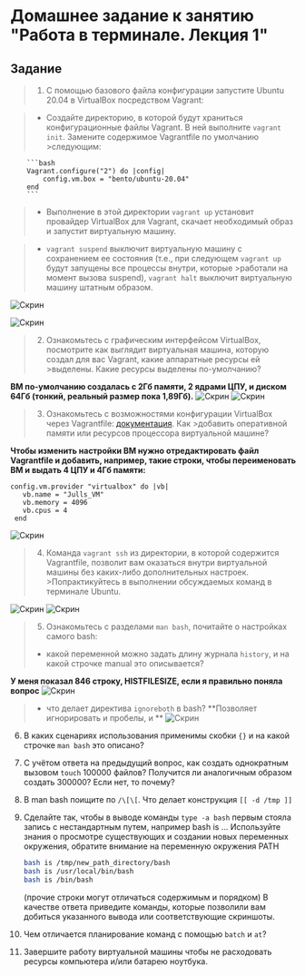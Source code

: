 # Домашнее задание к занятию "Работа в терминале. Лекция 1"


## Задание

>1. С помощью базового файла конфигурации запустите Ubuntu 20.04 в VirtualBox посредством Vagrant:

>	* Создайте директорию, в которой будут храниться конфигурационные файлы Vagrant. В ней выполните `vagrant init`. Замените содержимое Vagrantfile по умолчанию >следующим:

		```bash
		Vagrant.configure("2") do |config|
			config.vm.box = "bento/ubuntu-20.04"
		end
		```

>	* Выполнение в этой директории `vagrant up` установит провайдер VirtualBox для Vagrant, скачает необходимый образ и запустит виртуальную машину.

>	* `vagrant suspend` выключит виртуальную машину с сохранением ее состояния (т.е., при следующем `vagrant up` будут запущены все процессы внутри, которые >работали на момент вызова suspend), `vagrant halt` выключит виртуальную машину штатным образом.

![Скрин](https://github.com/Jlljully/devops_netology2/blob/main/Screenshot_8.png "Suspended")

![Скрин](https://github.com/Jlljully/devops_netology2/blob/main/Screenshot_9.png "Suspended")

>2. Ознакомьтесь с графическим интерфейсом VirtualBox, посмотрите как выглядит виртуальная машина, которую создал для вас Vagrant, какие аппаратные ресурсы ей >выделены. Какие ресурсы выделены по-умолчанию?

**ВМ по-умолчанию создалась с 2Гб памяти, 2 ядрами ЦПУ, и диском 64Гб (тонкий, реальный размер пока 1,89Гб).**
![Скрин](https://github.com/Jlljully/devops_netology2/blob/main/Screenshot_10.png "Ресурсы")
![Скрин](https://github.com/Jlljully/devops_netology2/blob/main/Screenshot_14.png "Ресурсы")

>3. Ознакомьтесь с возможностями конфигурации VirtualBox через Vagrantfile: [документация](https://www.vagrantup.com/docs/providers/virtualbox/configuration.html). Как >добавить оперативной памяти или ресурсов процессора виртуальной машине?

**Чтобы изменить настройки ВМ нужно отредактировать файл Vagrantfile и добавить, например, такие строки, чтобы переименовать ВМ и выдать 4 ЦПУ и 4Гб памяти:**

 ``` 
 config.vm.provider "virtualbox" do |vb|
    vb.name = "Julls_VM"
    vb.memory = 4096
    vb.cpus = 4
  end
  ```

![Скрин](https://github.com/Jlljully/devops_netology2/blob/main/Screenshot_11.png "Конфиг")

>4. Команда `vagrant ssh` из директории, в которой содержится Vagrantfile, позволит вам оказаться внутри виртуальной машины без каких-либо дополнительных настроек. >Попрактикуйтесь в выполнении обсуждаемых команд в терминале Ubuntu.

![Скрин](https://github.com/Jlljully/devops_netology2/blob/main/Screenshot_12.png "Команды")
![Скрин](https://github.com/Jlljully/devops_netology2/blob/main/Screenshot_13.png "Команды")

>5. Ознакомьтесь с разделами `man bash`, почитайте о настройках самого bash:
 >   * какой переменной можно задать длину журнала `history`, и на какой строчке manual это описывается?

**У меня показал 846 строку, HISTFILESIZE, если я правильно поняла вопрос**
![Скрин](https://github.com/Jlljully/devops_netology2/blob/main/Screenshot_15.png "Переменные")

 >   * что делает директива `ignoreboth` в bash?
**Позволяет игнорировать и пробелы, и **
![Скрин](https://github.com/Jlljully/devops_netology2/blob/main/Screenshot_15.png "Переменные")

6. В каких сценариях использования применимы скобки `{}` и на какой строчке `man bash` это описано?
7. С учётом ответа на предыдущий вопрос, как создать однократным вызовом `touch` 100000 файлов? Получится ли аналогичным образом создать 300000? Если нет, то почему?
8. В man bash поищите по `/\[\[`. Что делает конструкция `[[ -d /tmp ]]`
9. Сделайте так, чтобы в выводе команды `type -a bash` первым стояла запись с нестандартным путем, например bash is ... 
Используйте знания о просмотре существующих и создании новых переменных окружения, обратите внимание на переменную окружения PATH 

	```bash
	bash is /tmp/new_path_directory/bash
	bash is /usr/local/bin/bash
	bash is /bin/bash
	```

	(прочие строки могут отличаться содержимым и порядком)
    В качестве ответа приведите команды, которые позволили вам добиться указанного вывода или соответствующие скриншоты.

10. Чем отличается планирование команд с помощью `batch` и `at`?

11. Завершите работу виртуальной машины чтобы не расходовать ресурсы компьютера и/или батарею ноутбука.
